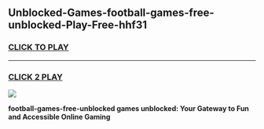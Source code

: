 
## Unblocked-Games-football-games-free-unblocked-Play-Free-hhf31
<h3>
<a href="https://premium76.site?title=football-games-free-unblocked&ref=23A">CLICK TO PLAY</a></h3>
<hr>

<h3>
<a href="https://premium76.site?title=football-games-free-unblocked&ref=23A">CLICK 2 PLAY</a>
  
</h3>

<a href="https://premium76.site?title=football-games-free-unblocked&ref=23A"><img src="https://clearcache.store/games.png"></a>


**football-games-free-unblocked games unblocked: Your Gateway to Fun and Accessible Online Gaming**
